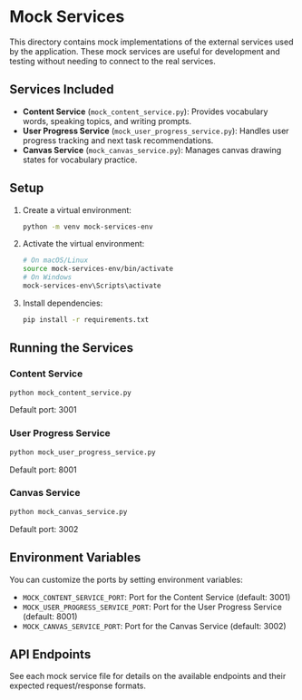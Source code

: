 # Mock Services

This directory contains mock implementations of the external services used by the application. These mock services are useful for development and testing without needing to connect to the real services.

## Services Included

- **Content Service** (`mock_content_service.py`): Provides vocabulary words, speaking topics, and writing prompts.
- **User Progress Service** (`mock_user_progress_service.py`): Handles user progress tracking and next task recommendations.
- **Canvas Service** (`mock_canvas_service.py`): Manages canvas drawing states for vocabulary practice.

## Setup

1. Create a virtual environment:
   ```bash
   python -m venv mock-services-env
   ```

2. Activate the virtual environment:
   ```bash
   # On macOS/Linux
   source mock-services-env/bin/activate
   # On Windows
   mock-services-env\Scripts\activate
   ```

3. Install dependencies:
   ```bash
   pip install -r requirements.txt
   ```

## Running the Services

### Content Service
```bash
python mock_content_service.py
```
Default port: 3001

### User Progress Service
```bash
python mock_user_progress_service.py
```
Default port: 8001

### Canvas Service
```bash
python mock_canvas_service.py
```
Default port: 3002

## Environment Variables

You can customize the ports by setting environment variables:

- `MOCK_CONTENT_SERVICE_PORT`: Port for the Content Service (default: 3001)
- `MOCK_USER_PROGRESS_SERVICE_PORT`: Port for the User Progress Service (default: 8001)
- `MOCK_CANVAS_SERVICE_PORT`: Port for the Canvas Service (default: 3002)

## API Endpoints

See each mock service file for details on the available endpoints and their expected request/response formats.
